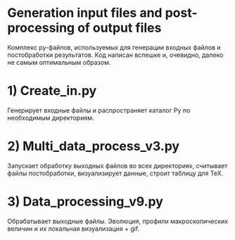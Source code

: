 # Generation input files and post-processing of output files
Комплекс py-файлов, используемых для генерации входных файлов и постобработки результатов.
Код написан вспешке и, очевидно, далеко не самым оптимальным образом. 

# 1) Create_in.py
Генерирует входные файлы и распространяет каталог Py по необходимым директориям.

# 2) Multi_data_process_v3.py
Запускает обработку выходных файлов во всех директориях, считывает файлы постобработки, визуализирует данные, строит таблицу для TeX.

# 3) Data_processing_v9.py
Обрабатывает выходные файлы. Эволюция, профили макроскопических величин и их локальная визуализация + gif.

